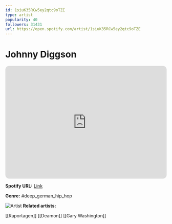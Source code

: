 ```yaml
---
id: 1siuK35RCw5ey2qtc9oTZE
type: artist
popularity: 40
followers: 31431
url: https://open.spotify.com/artist/1siuK35RCw5ey2qtc9oTZE
---
```

# Johnny Diggson

<iframe style="border-radius:12px" src="https://open.spotify.com/embed/artist/1siuK35RCw5ey2qtc9oTZE" width="100%" height="352" frameBorder="0" allowfullscreen="" allow="autoplay; clipboard-write; encrypted-media; fullscreen; picture-in-picture" loading="lazy"></iframe>

**Spotify URL:** [Link](https://open.spotify.com/artist/1siuK35RCw5ey2qtc9oTZE)

**Genre:**  #deep_german_hip_hop

![Artist](https://i.scdn.co/image/ab6761610000e5ebeb1adbc8b010c7206b9c7a0f)
**Related artists:**

[[Raportagen]]
[[Deamon]]
[[Gary Washington]]
